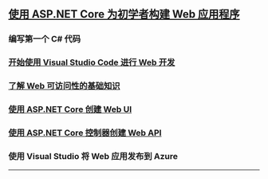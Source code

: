## [使用 ASP.NET Core 为初学者构建 Web 应用程序](https://learn.microsoft.com/zh-cn/training/paths/aspnet-core-web-app/)
### 编写第一个 C# 代码
### [开始使用 Visual Studio Code 进行 Web 开发](WebDevelopment/simple-website/README.md)
### [了解 Web 可访问性的基础知识](WebAccessibility.md)
### [使用 ASP.NET Core 创建 Web UI](CreateWebUI/ContosoPizza/README.md)
### [使用 ASP.NET Core 控制器创建 Web API](CreateWebApi/ContosoPizza/README.md)
### 使用 Visual Studio 将 Web 应用发布到 Azure

---
